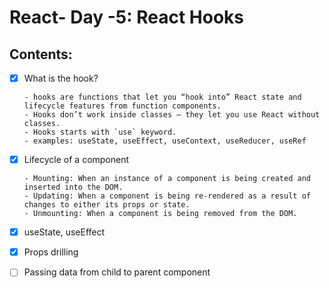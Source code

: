 # React- Day -5: React Hooks

## Contents:

-[x] What is the hook?

      - hooks are functions that let you “hook into” React state and lifecycle features from function components.
      - Hooks don’t work inside classes — they let you use React without classes.
      - Hooks starts with `use` keyword.
      - examples: useState, useEffect, useContext, useReducer, useRef

-[x] Lifecycle of a component

      - Mounting: When an instance of a component is being created and inserted into the DOM.
      - Updating: When a component is being re-rendered as a result of changes to either its props or state.
      - Unmounting: When a component is being removed from the DOM.

-[x] useState, useEffect

- [x] Props drilling
- [ ] Passing data from child to parent component
